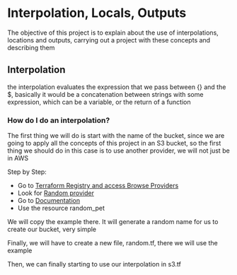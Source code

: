 # Interpolation, Locals, Outputs

The objective of this project is to explain about the use of interpolations, locations and outputs, carrying out a project with these 
concepts and describing them

## Interpolation

the interpolation evaluates the expression that we pass between {} and the $, basically it would be  a  concatenation  between  strings 
with some expression, which can be a variable, or the return of a function

### How do I do an interpolation?

The first thing we will do is start with the name of the bucket, since we are going to apply all the concepts of this project in an  S3 
bucket, so the first thing we should do in this case is to use another provider, we will not just be in AWS

Step by Step:

* Go to [Terraform Registry and access Browse Providers](https://registry.terraform.io/browse/providers)
* Look for [Random provider](https://registry.terraform.io/providers/hashicorp/random/latest)
* Go to [Documentation](https://registry.terraform.io/providers/hashicorp/random/latest/docs)
* Use the resource random_pet

We will copy the example there. It will generate a random name for us to create our bucket, very simple



Finally, we will have to create a new file, random.tf, there we will use the example

Then, we can finally starting to use our interpolation in s3.tf 